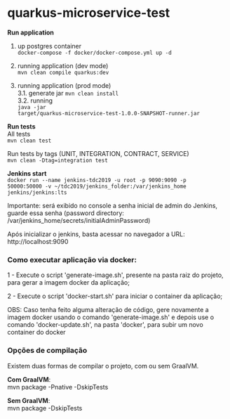 # quarkus-microservice-test

<b>Run application</b>
1. up postgres container  
<code>docker-compose -f docker/docker-compose.yml up -d</code>

2. running application (dev mode)  
<code>mvn clean compile quarkus:dev</code>

3. running application (prod mode)  
3.1. generate jar
<code>mvn clean install</code>  
3.2. running  
<code>java -jar target/quarkus-microservice-test-1.0.0-SNAPSHOT-runner.jar</code>

<b>Run tests</b>  
All tests  
<code>mvn clean test</code>

Run tests by tags (UNIT, INTEGRATION, CONTRACT, SERVICE)  
<code>mvn clean -Dtag=integration test</code>

<b>Jenkins start</b>  
<code>docker run --name jenkins-tdc2019 -u root -p 9090:9090 -p 50000:50000 -v ~/tdc2019/jenkins_folder:/var/jenkins_home jenkins/jenkins:lts</code>

Importante: será exibido no console a senha inicial de admin do Jenkins, guarde essa senha (password directory: /var/jenkins_home/secrets/initialAdminPassword)

Após inicializar o jenkins, basta acessar no navegador a URL: http://localhost:9090

### Como executar aplicação via docker:

1 - Execute o script 'generate-image.sh', presente na pasta raiz do projeto, para gerar a imagem docker da aplicação;

2 - Execute o script 'docker-start.sh' para iniciar o container da aplicação;

OBS: Caso tenha feito alguma alteração de código, gere novamente a imagem docker usando o comando 'generate-image.sh' e depois use o comando 'docker-update.sh', na pasta 'docker', para subir um novo container do docker

### Opções de compilação
Existem duas formas de compilar o projeto, com ou sem GraalVM.

**Com GraalVM**:  
mvn package -Pnative -DskipTests

**Sem GraalVM**:  
mvn package -DskipTests
